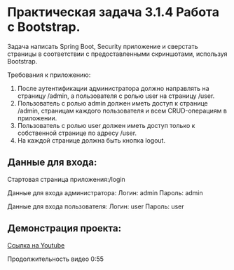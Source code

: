 ﻿# Практическая задача 3.1.4 Работа с Bootstrap.
Задача написать Spring Boot, Security приложение и сверстать страницы в соответствии с предоставленными скриншотами, используя Bootstrap.

Требования к приложению:
1. После аутентификации администратора должно направлять на страницу /admin, а пользователя с ролью user на страницу /user.
2. Пользователь с ролью admin должен иметь доступ к странице /admin, страницам каждого пользователя и всем CRUD-операциям в приложении.
3. Пользователь с ролью user должен иметь доступ только к собственной странице по адресу /user.
4. На каждой странице должна быть кнопка logout.

## Данные для входа:
Стартовая страница приложения:/login

Данные для входа администратора:
Логин: admin
Пароль: admin

Данные для входа пользователя:
Логин: user
Пароль: user
## Демонстрация проекта:
[Ссылка на Youtube]( https://youtu.be/zIikrZyPaE4)

Продолжительность видео 0:55

